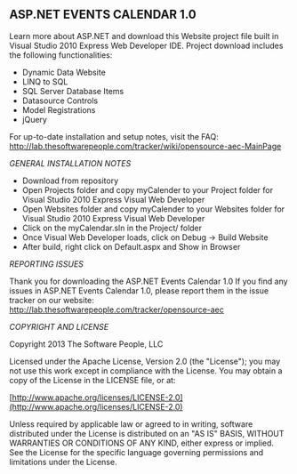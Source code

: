 ASP.NET EVENTS CALENDAR 1.0
-------
Learn more about ASP.NET and download this Website project file built in Visual Studio 2010 Express Web Developer IDE. 
Project download includes the following functionalities:
* Dynamic Data Website
* LINQ to SQL
* SQL Server Database Items
* Datasource Controls
* Model Registrations
* jQuery

For up-to-date installation and setup notes, visit the FAQ:
http://lab.thesoftwarepeople.com/tracker/wiki/opensource-aec-MainPage


*GENERAL INSTALLATION NOTES*

- Download from repository
- Open Projects folder and copy myCalender to your Project folder for Visual Studio 2010 Express Visual Web Developer
- Open Websites folder and copy myCalender to your Websites folder for Visual Studio 2010 Express Visual Web Developer
- Click on the myCalendar.sln in the Project/ folder
- Once Visual Web Developer loads, click on Debug -> Build Website
- After build, right click on Default.aspx and Show in Browser

*REPORTING ISSUES*

Thank you for downloading the ASP.NET Events Calendar 1.0
If you find any issues in ASP.NET Events Calendar 1.0, please report them in the issue 
tracker on our website: http://lab.thesoftwarepeople.com/tracker/opensource-aec


*COPYRIGHT AND LICENSE*

Copyright 2013 The Software People, LLC

Licensed under the Apache License, Version 2.0 (the "License");
you may not use this work except in compliance with the License.
You may obtain a copy of the License in the LICENSE file, or at:

  [http://www.apache.org/licenses/LICENSE-2.0](http://www.apache.org/licenses/LICENSE-2.0)

Unless required by applicable law or agreed to in writing, software
distributed under the License is distributed on an "AS IS" BASIS,
WITHOUT WARRANTIES OR CONDITIONS OF ANY KIND, either express or implied.
See the License for the specific language governing permissions and
limitations under the License.
